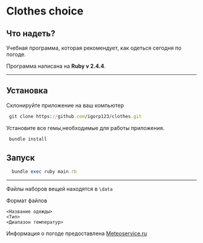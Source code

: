 # Clothes choice
## Что надеть? 

Учебная программа, которая рекомендует, как одеться сегодня по погоде.

Программа написана на **Ruby v 2.4.4**.
***
## Установка
Склонируйте приложение на ваш компьютер
``` ruby
 git clone https://github.com/igorp123/clothes.git
```
Установите все гемы,необходимые для работы приложения.
``` ruby
 bundle install
```
## Запуск
``` ruby
  bundle exec ruby main.rb
```
***

Файлы наборов вещей находятся в `\data`

Формат файлов
```
<Название одежды>
<Тип>
<Диапазон температур>
```
Информация о погоде предоставлена [Meteoservice.ru](https://www.meteoservice.ru)
